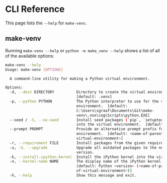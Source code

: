 # CLI Reference

This page lists the `--help` for `make-venv`.

## make-venv

Running `make-venv --help` or `python -m make_venv --help` shows a list of all of the available options:

<!-- [[[cog
import cog
from make_venv import cli
from click.testing import CliRunner
result = CliRunner().invoke(cli.cli, ["--help"], terminal_width=88)
help = result.output.replace("Usage: cli", "Usage: make-venv")
cog.outl(f"\n```sh\nmake-venv --help\n{help.rstrip()}\n```\n")
]]] -->

```sh
make-venv --help
Usage: make-venv [OPTIONS]

  A command-line utility for making a Python virtual environment.

Options:
  -d, --dest DIRECTORY          Directory to create the virtual environment at.
                                [default: .venv]
  -p, --python PYTHON           The Python interpreter to use for the virtual
                                environment.  [default:
                                C:\Users\sgraaf\Documents\Git\make-
                                venv\.nox\cog\Scripts\python.EXE]
  --seed / -S, --no-seed        Install seed packages (`pip`, `setuptools`, and `wheel`)
                                into the virtual environment.  [default: seed]
  --prompt PROMPT               Provide an alternative prompt prefix for the virtual
                                environment.  [default: <name-of-parent-directory-of-
                                virtual-environment>]
  -r, --requirement FILE        Install packages from the given requirements file.
  -u, -U, --upgrade             Upgrade all outdated packages to the newest available
                                version.
  -k, --install-ipython-kernel  Install the iPython kernel into the virtual environment.
  -n, --kernel-name NAME        The display name of the iPython kernel, if applicable.
                                [default: Python <version> (<name-of-parent-directory-
                                of-virtual-environment>)]
  -h, --help                    Show this message and exit.
```

<!-- [[[end]]] -->
